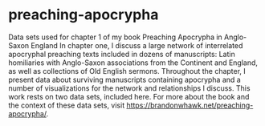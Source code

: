 # preaching-apocrypha
Data sets used for chapter 1 of my book Preaching Apocrypha in Anglo-Saxon England
In chapter one, I discuss a large network of interrelated apocryphal preaching texts included in dozens of manuscripts: Latin homiliaries with Anglo-Saxon associations from the Continent and England, as well as collections of Old English sermons. Throughout the chapter, I present data about surviving manuscripts containing apocrypha and a number of visualizations for the network and relationships I discuss. This work rests on two data sets, included here.
For more about the book and the context of these data sets, visit https://brandonwhawk.net/preaching-apocrypha/.
